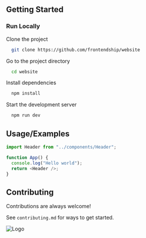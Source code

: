 ## Getting Started

### Run Locally

Clone the project

```bash
  git clone https://github.com/frontendship/website
```

Go to the project directory

```bash
  cd website
```

Install dependencies

```bash
  npm install
```

Start the development server

```bash
  npm run dev
```

## Usage/Examples

```javascript
import Header from "../components/Header";

function App() {
  console.log("Hello world");
  return <Header />;
}
```

## Contributing

Contributions are always welcome!

See `contributing.md` for ways to get started.

![Logo](https://camo.githubusercontent.com/2d9ba588f573fd812658381f62e52bc54aaa780827a82b2608341fb908f08cff/68747470733a2f2f6d656469612e646973636f72646170702e6e65742f6174746163686d656e74732f313032353334383134313335343037343132342f313033303932373536343034303036313130382f547769747465725f42616e6e65722e706e673f77696474683d31343430266865696768743d343830)
